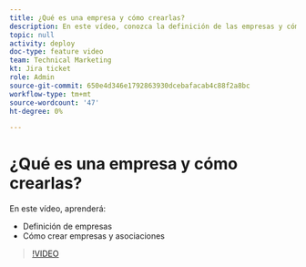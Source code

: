 ```yaml
---
title: ¿Qué es una empresa y cómo crearlas?
description: En este vídeo, conozca la definición de las empresas y cómo crearlas.
topic: null
activity: deploy
doc-type: feature video
team: Technical Marketing
kt: Jira ticket
role: Admin
source-git-commit: 650e4d346e1792863930dcebafacab4c88f2a8bc
workflow-type: tm+mt
source-wordcount: '47'
ht-degree: 0%

---
```


# ¿Qué es una empresa y cómo crearlas?

En este vídeo, aprenderá:

* Definición de empresas
* Cómo crear empresas y asociaciones

>[!VIDEO](https://video.tv.adobe.com/v/335069/?quality=12&learn=on)
